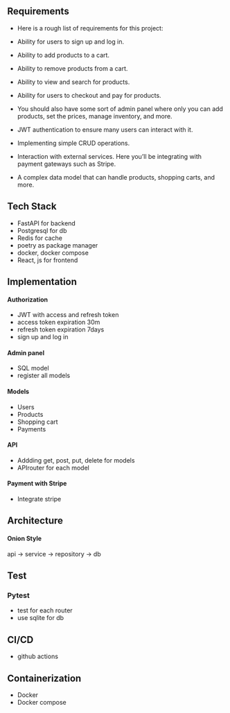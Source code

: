 ## Requirements
- Here is a rough list of requirements for this project:
- Ability for users to sign up and log in.
- Ability to add products to a cart.
- Ability to remove products from a cart.
- Ability to view and search for products.
- Ability for users to checkout and pay for products.
- You should also have some sort of admin panel where only you can add products, set the prices, manage inventory, and more.

- JWT authentication to ensure many users can interact with it.
- Implementing simple CRUD operations.
- Interaction with external services. Here you’ll be integrating with payment gateways such as Stripe.
- A complex data model that can handle products, shopping carts, and more.

## Tech Stack
- FastAPI for backend
- Postgresql for db
- Redis for cache
- poetry as package manager
- docker, docker compose 
- React, js for frontend

## Implementation
#### Authorization 
- JWT with access and refresh token 
- access token expiration 30m
- refresh token expiration 7days
- sign up and log in 

#### Admin panel 
- SQL model
- register all models 

#### Models
- Users 
- Products
- Shopping cart
- Payments

#### API 
- Addding get, post, put, delete for models
- APIrouter for each model

#### Payment with Stripe
- Integrate stripe 

## Architecture
#### Onion Style 
api -> service -> repository -> db 


## Test 
### Pytest 
- test for each router 
- use sqlite for db 

## CI/CD 
- github actions 

## Containerization
- Docker 
- Docker compose 


